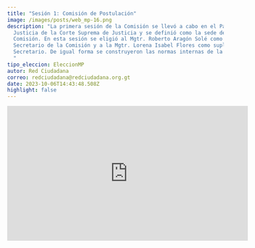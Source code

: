 ```yaml
---
title: "Sesión 1: Comisión de Postulación"
image: /images/posts/web_mp-16.png
description: "La primera sesión de la Comisión se llevó a cabo en el Palacio de
  Justicia de la Corte Suprema de Justicia y se definió como la sede de la
  Comisión. En esta sesión se eligió al Mgtr. Roberto Aragón Solé como
  Secretario de la Comisión y a la Mgtr. Lorena Isabel Flores como suplente del
  Secretario. De igual forma se construyeron las normas internas de la Comisión,
  "
tipo_eleccion: EleccionMP
autor: Red Ciudadana
correo: redciudadana@redciudadana.org.gt
date: 2023-10-06T14:43:48.508Z
highlight: false
---
```

<iframe src="https://www.facebook.com/plugins/video.php?height=314&href=https%3A%2F%2Fwww.facebook.com%2Forganismojudicial.gt%2Fvideos%2F513728770360997%2F&show_text=false&width=560&t=0" width="560" height="314" style="border:none;overflow:hidden" scrolling="no" frameborder="0" allowfullscreen="true" allow="autoplay; clipboard-write; encrypted-media; picture-in-picture; web-share" allowFullScreen="true"></iframe>